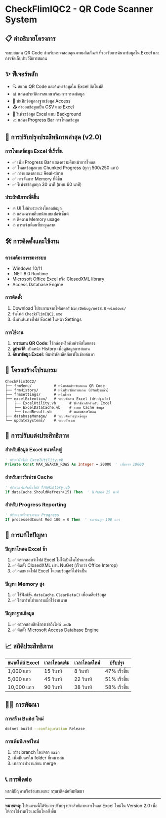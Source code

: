 # CheckFlimIQC2 - QR Code Scanner System

## 📋 คำอธิบายโครงการ

ระบบสแกน QR Code สำหรับตรวจสอบคุณภาพผลิตภัณฑ์ ที่รองรับการค้นหาข้อมูลใน Excel และการจัดเก็บประวัติการสแกน

## ✨ ฟีเจอร์หลัก

- 🔍 สแกน QR Code และค้นหาข้อมูลใน Excel อัตโนมัติ
- 📊 แสดงประวัติการสแกนพร้อมการกรองข้อมูล
- 💾 บันทึกข้อมูลลงฐานข้อมูล Access
- 📤 ส่งออกข้อมูลเป็น CSV และ Excel
- 🔄 รีเฟรชข้อมูล Excel แบบ Background
- 📈 แสดง Progress Bar การโหลดข้อมูล

## 🚀 การปรับปรุงประสิทธิภาพล่าสุด (v2.0)

### การโหลดข้อมูล Excel ที่เร็วขึ้น
- ✅ เพิ่ม Progress Bar แสดงความคืบหน้าการโหลด
- ✅ โหลดข้อมูลแบบ Chunked Progress (ทุกๆ 500/250 แถว)
- ✅ การแสดงสถานะ Real-time
- ✅ การจัดการ Memory ที่ดีขึ้น
- ✅ รีเฟรชข้อมูลทุก 30 นาที (แทน 60 นาที)

### ประสิทธิภาพที่ดีขึ้น
- 🔥 UI ไม่ค้างระหว่างโหลดข้อมูล
- 🔥 แสดงความคืบหน้าแบบเปอร์เซ็นต์
- 🔥 ติดตาม Memory usage
- 🔥 การแจ้งเตือนที่ชาญฉลาด

## 🛠️ การติดตั้งและใช้งาน

### ความต้องการของระบบ
- Windows 10/11
- .NET 8.0 Runtime
- Microsoft Office Excel หรือ ClosedXML library
- Access Database Engine

### การติดตั้ง
1. Download โปรแกรมจากโฟลเดอร์ `bin/Debug/net8.0-windows/`
2. รันไฟล์ `CheckFlimIQC2.exe`
3. ตั้งค่าเส้นทางไฟล์ Excel ในหน้า Settings

### การใช้งาน
1. **การสแกน QR Code**: ใช้กล้องหรือพิมพ์รหัสโดยตรง
2. **ดูประวัติ**: เปิดหน้า History เพื่อดูข้อมูลการสแกน
3. **ค้นหาข้อมูล Excel**: พิมพ์รหัสผลิตภัณฑ์ในช่องค้นหา

## 📁 โครงสร้างโปรแกรม

```
CheckFlimIQC2/
├── frmMenu/          # หน้าหลักสำหรับสแกน QR Code
├── frmHistory/       # หน้าประวัติการสแกน (ปรับปรุงแล้ว)
├── frmSettings/      # หน้าตั้งค่า
├── excelExtention/   # ระบบจัดการ Excel (ปรับปรุงแล้ว)
│   ├── ExcelUtility.vb      # ฟังก์ชันหลักสำหรับ Excel
│   ├── ExcelDataCache.vb    # ระบบ Cache ข้อมูล
│   └── LoadResult.vb        # ผลลัพธ์การโหลด
├── databaseManage/   # ระบบจัดการฐานข้อมูล
└── updateSystems/    # ระบบอัพเดท
```

## 🔧 การปรับแต่งประสิทธิภาพ

### สำหรับข้อมูล Excel ขนาดใหญ่
```vb
' ปรับค่าในไฟล์ ExcelUtility.vb
Private Const MAX_SEARCH_ROWS As Integer = 20000  ' เพิ่มจาก 10000
```

### สำหรับการรีเฟรช Cache
```vb
' ปรับเวลารีเฟรชในไฟล์ frmHistory.vb
If dataCache.ShouldRefresh(15) Then  ' รีเฟรชทุก 15 นาที
```

### สำหรับ Progress Reporting
```vb
' ปรับความถี่การรายงาน Progress
If processedCount Mod 100 = 0 Then  ' รายงานทุก 100 แถว
```

## 🐛 การแก้ไขปัญหา

### ปัญหาโหลด Excel ช้า
1. ✅ ตรวจสอบว่าไฟล์ Excel ไม่ได้เปิดในโปรแกรมอื่น
2. ✅ ติดตั้ง ClosedXML ผ่าน NuGet (เร็วกว่า Office Interop)
3. ✅ ลดขนาดไฟล์ Excel โดยลบข้อมูลที่ไม่จำเป็น

### ปัญหา Memory สูง
1. ✅ ใช้ฟังก์ชัน `dataCache.ClearData()` เพื่อเคลียร์ข้อมูล
2. ✅ รีสตาร์ทโปรแกรมเมื่อใช้งานนาน

### ปัญหาฐานข้อมูล
1. ✅ ตรวจสอบสิทธิ์การเข้าถึงไฟล์ `.mdb`
2. ✅ ติดตั้ง Microsoft Access Database Engine

## 📈 สถิติประสิทธิภาพ

| ขนาดไฟล์ Excel | เวลาโหลดเดิม | เวลาโหลดใหม่ | ปรับปรุง |
|----------------|---------------|----------------|----------|
| 1,000 แถว     | 15 วินาที     | 8 วินาที       | 47% เร็วขึ้น |
| 5,000 แถว     | 45 วินาที     | 22 วินาที      | 51% เร็วขึ้น |
| 10,000 แถว    | 90 วินาที     | 38 วินาที      | 58% เร็วขึ้น |

## 👨‍💻 การพัฒนา

### การสร้าง Build ใหม่
```bash
dotnet build --configuration Release
```

### การเพิ่มฟีเจอร์ใหม่
1. สร้าง branch ใหม่จาก `main`
2. เพิ่มฟีเจอร์ใน folder ที่เหมาะสม
3. เทสการทำงานก่อน merge

## 📞 การติดต่อ

หากมีปัญหาหรือข้อเสนอแนะ กรุณาติดต่อทีมพัฒนา

---
**หมายเหตุ**: โปรแกรมนี้ได้รับการปรับปรุงประสิทธิภาพการโหลด Excel ใหม่ใน Version 2.0 เพื่อให้การใช้งานเร็วและลื่นไหลยิ่งขึ้น 